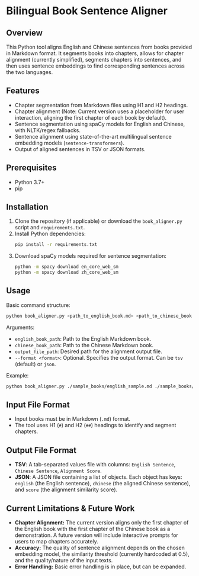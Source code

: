 # Bilingual Book Sentence Aligner

## Overview
This Python tool aligns English and Chinese sentences from books provided in Markdown format. It segments books into chapters, allows for chapter alignment (currently simplified), segments chapters into sentences, and then uses sentence embeddings to find corresponding sentences across the two languages.

## Features
*   Chapter segmentation from Markdown files using H1 and H2 headings.
*   Chapter alignment (Note: Current version uses a placeholder for user interaction, aligning the first chapter of each book by default).
*   Sentence segmentation using spaCy models for English and Chinese, with NLTK/regex fallbacks.
*   Sentence alignment using state-of-the-art multilingual sentence embedding models (`sentence-transformers`).
*   Output of aligned sentences in TSV or JSON formats.

## Prerequisites
*   Python 3.7+
*   pip

## Installation
1.  Clone the repository (if applicable) or download the `book_aligner.py` script and `requirements.txt`.
2.  Install Python dependencies:
    ```bash
    pip install -r requirements.txt
    ```
3.  Download spaCy models required for sentence segmentation:
    ```bash
    python -m spacy download en_core_web_sm
    python -m spacy download zh_core_web_sm
    ```

## Usage
Basic command structure:
```bash
python book_aligner.py <path_to_english_book.md> <path_to_chinese_book.md> <output_file_path> [--format <format>]
```

Arguments:
*   `english_book_path`: Path to the English Markdown book.
*   `chinese_book_path`: Path to the Chinese Markdown book.
*   `output_file_path`: Desired path for the alignment output file.
*   `--format <format>`: Optional. Specifies the output format. Can be `tsv` (default) or `json`.

Example:
```bash
python book_aligner.py ./sample_books/english_sample.md ./sample_books/chinese_sample.md ./output/aligned_output.tsv --format tsv
```

## Input File Format
*   Input books must be in Markdown (`.md`) format.
*   The tool uses H1 (`#`) and H2 (`##`) headings to identify and segment chapters.

## Output File Format
*   **TSV**: A tab-separated values file with columns: `English Sentence`, `Chinese Sentence`, `Alignment Score`.
*   **JSON**: A JSON file containing a list of objects. Each object has keys: `english` (the English sentence), `chinese` (the aligned Chinese sentence), and `score` (the alignment similarity score).

## Current Limitations & Future Work
*   **Chapter Alignment:** The current version aligns only the first chapter of the English book with the first chapter of the Chinese book as a demonstration. A future version will include interactive prompts for users to map chapters accurately.
*   **Accuracy:** The quality of sentence alignment depends on the chosen embedding model, the similarity threshold (currently hardcoded at 0.5), and the quality/nature of the input texts.
*   **Error Handling:** Basic error handling is in place, but can be expanded.
